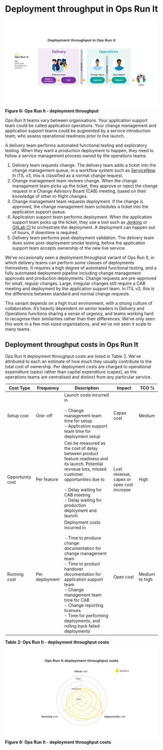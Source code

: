 # Deployment throughput in Ops Run It

![Deployment throughput in Ops Run It](../.gitbook/assets/what-is-ops-run-it/ops-run-it-deployment-throughput.png)
**Figure 6: Ops Run It - deployment throughput**

Ops Run It teams vary between organisations. Your application support team could be called application operations. Your change management and application support teams could be augmented by a service introduction team, who assess operational readiness prior to live launch. 

A delivery team performs automated functional testing and exploratory testing. When they want a production deployment to happen, they need to follow a service management process owned by the operations teams:

1. Delivery team requests change. The delivery team adds a ticket into the change management queue, in a workflow system such as [ServiceNow](https://www.servicenow.com/). In ITIL v3, this is classified as a normal change request. 
1. Change management team reviews change. When the change management team picks up the ticket, they approve or reject the change request in a Change Advisory Board (CAB) meeting, based on their knowledge of other in-flight changes.
1. Change management team requests deployment. If the change is approved, the change management team schedules a ticket into the application support queue.  
1. Application support team performs deployment. When the application support team picks up the ticket, they use a tool such as [Jenkins](https://www.jenkins.io/) or [GitLab CI](https://docs.gitlab.com/ee/ci/) to orchestrate the deployment. A deployment can happen out of hours, if downtime is required. 
1. Delivery team performs post-deployment validation. The delivery team does some post-deployment smoke testing, before the application support team accepts ownership of the new live service.

We’ve occasionally seen a deployment throughput variant of Ops Run It, in which delivery teams can perform some classes of deployments themselves. It requires a high degree of automated functional testing, and a fully automated deployment pipeline including change management approvals and production deployments. Change requests are pre-approved for small, regular changes. Large, irregular changes still require a CAB meeting and deployment by the application support team. In ITIL v3, this is the difference between standard and normal change requests.

This variant depends on a high trust environment, with a strong culture of collaboration. It’s heavily dependent on senior leaders in Delivery and Operations functions sharing a sense of urgency, and teams working hard to recognise their similarities rather than their differences. We’ve only seen this work in a few mid-sized organisations, and we’ve not seen it scale to many teams.
 
## Deployment throughput costs in Ops Run It

Ops Run It deployment throughput costs are listed in Table 2. We’ve attributed to each an estimate of how much they usually contribute to the total cost of ownership. Per deployment costs are charged to operational expenditure (opex) rather than capital expenditure (capex), as the operations teams are centralised and distinct from any particular service.

|Cost Type|Frequency|Description|Impact|TCO %|
|---|---|---|---|---|
|Setup cost|One-off|Launch costs incurred in<br><br>- Change management team time for setup<br>- Application support team time for deployment setup|Capex cost|Medium|
|Opportunity cost|Per feature|Can be measured as the cost of delay between product feature readiness and its launch. Potential revneue loss, missed customer opportunities due to<br><br>- Delay waiting for CAB meeting<br>- Delay waiting for production deployment and launch|Lost revenue, capex or opex cost increase|High|
|Running cost|Per deployment|Deployment costs incurred in<br><br>- Time to produce change documentation for change management team<br>- Time to product handover documentation for application support team<br>- Change management team time for CAB<br>- Change reporting licenses<br>- Time for performing deployments, and rolling back failed deployments|Opex cost|Medium to high|
**Table 2: Ops Run It - deployment throughput costs**

![Deployment throughput costs in Ops Run It](../.gitbook/assets/what-is-ops-run-it/ops-run-it-deployment-throughput-costs.png)
**Figure 6: Ops Run It - deployment throughput costs**


